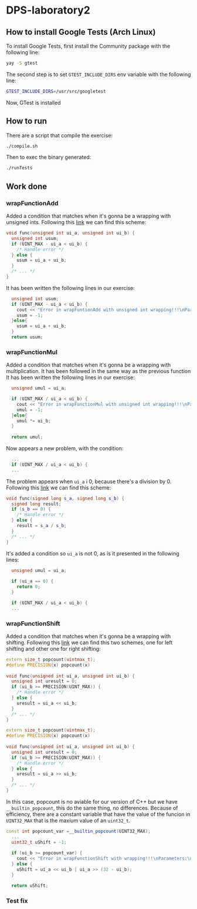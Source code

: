 # DPS-laboratory2

## How to install Google Tests (Arch Linux)

To install Google Tests, first install the Community package with the following line:

```bash
yay -S gtest
```

The second step is to set `GTEST_INCLUDE_DIRS` env variable with the following line:

```bash
GTEST_INCLUDE_DIRS=/usr/src/googletest
```

Now, GTest is installed

## How to run

There are a script that compile the exercise:

```bash
./compile.sh
```

Then to exec the binary generated:

```bash
./runTests
```

## Work done

### wrapFunctionAdd

Added a condition that matches when it's gonna be a wrapping with unsigned ints. Following this [link](https://wiki.sei.cmu.edu/confluence/display/c/INT30-C.+Ensure+that+unsigned+integer+operations+do+not+wrap) we can find this scheme:

```cpp
void func(unsigned int ui_a, unsigned int ui_b) {
  unsigned int usum;
  if (UINT_MAX - ui_a < ui_b) {
    /* Handle error */
  } else {
    usum = ui_a + ui_b;
  }
  /* ... */
}
```

It has been written the following lines in our exercise:

```cpp
  unsigned int usum;
  if (UINT_MAX - ui_a < ui_b) {
    cout << "Error in wrapFuntionAdd with unsigned int wrapping!!!\nParameters:\n\tui_a=" << to_string(ui_a) << "\n\tui_b="<< to_string(ui_b) << "\n";
    usum = -1;
  }else{
    usum = ui_a + ui_b;
  }
  return usum;
```

### wrapFunctionMul

Added a condition that matches when it's gonna be a wrapping with multiplication. It has been followed in the same way as the previous function
It has been written the following lines in our exercise:

```cpp
  unsigned umul = ui_a;

  if (UINT_MAX / ui_a < ui_b) {
    cout << "Error in wrapFunctionMul with unsigned int wrapping!!!\nParameters:\n\tui_a=" << to_string(ui_a) << "\n\tui_b="<< to_string(ui_b) << "\n";
    umul = -1;
  }else{
    umul *= ui_b;
  }
  
  return umul;
```

Now appears a new problem, with the condition:

```cpp
  ...
  if (UINT_MAX / ui_a < ui_b) {
  ...
```

The problem appears when `ui_a` i 0, because there's a division by 0. Following this [link](https://wiki.sei.cmu.edu/confluence/display/c/INT30-C.+Ensure+that+unsigned+integer+operations+do+not+wrap) we can find this scheme:

```cpp
void func(signed long s_a, signed long s_b) {
  signed long result;
  if (s_b == 0) {
    /* Handle error */
  } else {
    result = s_a / s_b;
  }
  /* ... */
}
```

It's added a condition so `ui_a` is not 0, as is it presented in the following lines:

```cpp
  unsigned umul = ui_a;
  
  if (ui_a == 0) { 
    return 0;
  }

  if (UINT_MAX / ui_a < ui_b) {
  ...
```

### wrapFunctionShift

Added a condition that matches when it's gonna be a wrapping with shifting. Following this [link](https://wiki.sei.cmu.edu/confluence/display/c/INT34-C.+Do+not+shift+an+expression+by+a+negative+number+of+bits+or+by+greater+than+or+equal+to+the+number+of+bits+that+exist+in+the+operand) we can find this two schemes, one for left shifting and other one for right shifting:


```cpp
extern size_t popcount(uintmax_t);
#define PRECISION(x) popcount(x)
  
void func(unsigned int ui_a, unsigned int ui_b) {
  unsigned int uresult = 0;
  if (ui_b >= PRECISION(UINT_MAX)) {
    /* Handle error */
  } else {
    uresult = ui_a << ui_b;
  }
  /* ... */
}
```

```cpp
extern size_t popcount(uintmax_t);
#define PRECISION(x) popcount(x)
  
void func(unsigned int ui_a, unsigned int ui_b) {
  unsigned int uresult = 0;
  if (ui_b >= PRECISION(UINT_MAX)) {
    /* Handle error */
  } else {
    uresult = ui_a >> ui_b;
  }
  /* ... */
}
```

In this case, popcount is no aviable for our version of C++ but we have `__builtin_popcount`, this do the same thing, no differences. Because of efficiency, there are a constant variable that have the value of the funcion in `UINT32_MAX` that is the maxium value of an `uint32_t`.

```cpp
const int popcount_var =__builtin_popcount(UINT32_MAX);
  ...
  uint32_t uShift = -1; 
  
  if (ui_b >= popcount_var) {
    cout << "Error in wrapFunctionShift with wrapping!!!\nParameters:\n\tui_a=" << to_string(ui_a) << "\n\tui_b="<< to_string(ui_b) << "\n";
  } else {
    uShift = ui_a << ui_b | ui_a >> (32 - ui_b); 
  }

  return uShift;
```

### Test fix